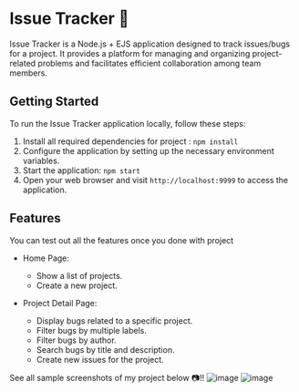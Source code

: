 # Issue Tracker 📓

Issue Tracker is a Node.js + EJS application designed to track issues/bugs for a project. It provides a platform for managing and organizing project-related problems and facilitates efficient collaboration among team members.

## Getting Started

To run the Issue Tracker application locally, follow these steps:

1. Install all required dependencies for project : `npm install`
2. Configure the application by setting up the necessary environment variables.
4. Start the application: `npm start`
5. Open your web browser and visit `http://localhost:9999` to access the application.

## Features
You can test out all the features once you done with project
- Home Page:
  - Show a list of projects.
  - Create a new project.
  
- Project Detail Page:
  - Display bugs related to a specific project.
  - Filter bugs by multiple labels.
  - Filter bugs by author.
  - Search bugs by title and description.
  - Create new issues for the project.
 
See all sample screenshots of my project below 📷!!
![image](https://github.com/Vinayak-Sannaik/Issue-Tracker/assets/112576218/639446d7-c255-4e84-8d12-8d46ed3e508b)
![image](https://github.com/Vinayak-Sannaik/Issue-Tracker/assets/112576218/9997b33f-7d0c-4cc5-ad8a-521dc32ce54b)

